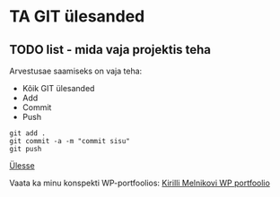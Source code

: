# TA GIT ülesanded
<a name="readme-top"></a>
## TODO list - mida vaja projektis teha
Arvestusae saamiseks on vaja teha:
* Kõik GIT ülesanded
* Add
* Commit
* Push
```
git add .
git commit -a -m "commit sisu"
git push
```
<a href="#readme-top">Ülesse</a>

Vaata ka minu konspekti WP-portfoolios:
<a href="https://kirillmelnikov24.thkit.ee/wp/git-cmd-kasurida/" target="_blank">Kirilli Melnikovi WP portfoolio</a> 
